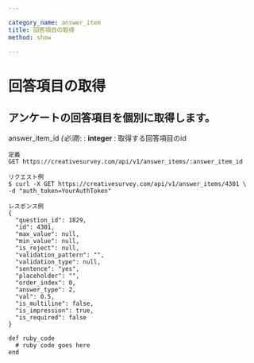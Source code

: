 ```yaml
---

category_name: answer_item
title: 回答項目の取得
method: show

---
```


# 回答項目の取得

## アンケートの回答項目を個別に取得します。

answer_item_id _(必須)_:
: __integer__
: 取得する回答項目のid

~~~
定義
GET https://creativesurvey.com/api/v1/answer_items/:answer_item_id

リクエスト例
$ curl -X GET https://creativesurvey.com/api/v1/answer_items/4301 \
-d "auth_token=YourAuthToken"

レスポンス例
{
  "question_id": 1829,
  "id": 4301,
  "max_value": null,
  "min_value": null,
  "is_reject": null,
  "validation_pattern": "",
  "validation_type": null,
  "sentence": "yes",
  "placeholder": "",
  "order_index": 0,
  "answer_type": 2,
  "val": 0.5,
  "is_multiline": false,
  "is_impression": true,
  "is_required": false
}

~~~

~~~
def ruby_code
  # ruby code goes here
end
~~~

